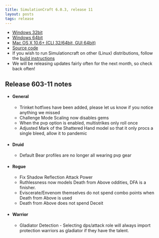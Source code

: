 ```yaml
---
title: SimulationCraft 6.0.3, release 11
layout: posts
tags: release
---
```

* [Windows 32bit](http://downloads.simulationcraft.org/simc-603-11-win32-11-24-d4e2a01.zip)
* [Windows 64bit](http://downloads.simulationcraft.org/simc-603-11-win64-11-24-d4e2a01.zip)
* [Mac OS X 10.6+ (CLI 32/64bit, GUI 64bit)](http://downloads.simulationcraft.org/simc-603-11-osx-x86.dmg)
* [Source code](http://downloads.simulationcraft.org/simc-603-11-source.zip)
* If you wish to run Simulationcraft on other (Linux) distributions, follow the [build instructions](http://code.google.com/p/simulationcraft/wiki/HowToBuild)
* We will be releasing updates fairly often for the next month, so check back often!
## Release 603-11 notes
* #### General
  * Trinket hotfixes have been added, please let us know if you notice anything we missed  
  * Challenge Mode Scaling now disables gems
  * When the pvp option is enabled, multistrikes only roll once
  * Adjusted Mark of the Shattered Hand model so that it only procs a single bleed, allow it to pandemic
* #### Druid
  * Default Bear profiles are no longer all wearing pvp gear
* #### Rogue
  * Fix Shadow Reflection Attack Power
  * Ruthlessness now models Death from Above oddities, DFA is a finisher.
  * Eviscerate/Envenom themselves do not spend combo points when Death from Above is used
  * Death from Above does not spend Deceit
* #### Warrior
  * Gladiator Detection - Selecting dps/attack role will always import protection warriors as gladiator if they have the talent.
